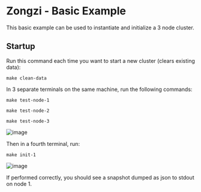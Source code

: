 # Zongzi - Basic Example

This basic example can be used to instantiate and initialize a 3 node cluster.

## Startup

Run this command each time you want to start a new cluster (clears existing data):
```
make clean-data
```

In 3 separate terminals on the same machine, run the following commands:

```
make test-node-1
```
```
make test-node-2
```
```
make test-node-3
```
![image](https://user-images.githubusercontent.com/20638/197422450-8b033b3e-5c93-4cbb-875a-27246519ba4e.png)

Then in a fourth terminal, run:
```
make init-1
```

![image](https://user-images.githubusercontent.com/20638/197422392-42a4eb29-3231-4db8-a1ec-ac137b5d49d9.png)

If performed correctly, you should see a snapshot dumped as json to stdout on node 1.
